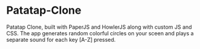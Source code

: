 # Patatap-Clone

Patatap Clone, built with PaperJS and HowlerJS along with custom JS and CSS. The app generates random colorful circles on your sceen and plays a separate sound for each key [A-Z] pressed.

